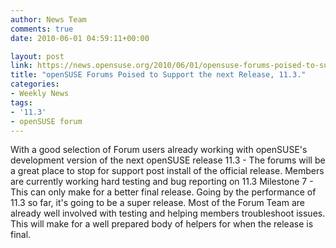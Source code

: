 ```yaml
---
author: News Team
comments: true
date: 2010-06-01 04:59:11+00:00

layout: post
link: https://news.opensuse.org/2010/06/01/opensuse-forums-poised-to-support-the-next-release-11-3/
title: "openSUSE Forums Poised to Support the next Release, 11.3."
categories:
- Weekly News
tags:
- '11.3'
- openSUSE forum
---
```

With a good selection of Forum users already working with openSUSE's development version of the next openSUSE release 11.3 -  The forums will be a great place to stop for support post install of the official release.
Members are currently working hard testing and bug reporting on 11.3 Milestone 7 - This can only make for a better final release. Going by the performance of 11.3 so far, it's going to be a super release. Most of the Forum Team are already well involved with testing and helping members troubleshoot issues. This will make for a well prepared body of helpers for when the release is final.		
